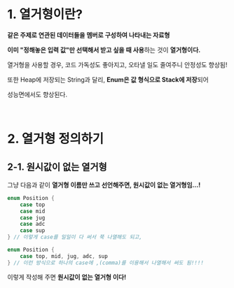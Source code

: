 # 1. 열거형이란?

**같은 주제로 연관된 데이터들을 멤버로 구성하여 나타내는 자료형**

**이미 "정해놓은 입력 값"만 선택해서 받고 싶을 때 사용**하는 것이 **열거형이다.**

열거형을 사용할 경우, 코드 가독성도 좋아지고, 오타낼 일도 줄여주니 안정성도 향상됨!

또한 Heap에 저장되는 String과 달리, **Enum은 값 형식으로 Stack에 저장**되어

성능면에서도 향상된다.

</br>

# 2. 열거형 정의하기

## 2-1. 원시값이 없는 열거형

그냥 다음과 같이 **열거형 이름만 쓰고 선언해주면, 원시값이 없는 열거형임…!**

```swift
enum Position {
    case top
    case mid
    case jug
    case adc
    case sup
} // 이렇게 case를 일일이 다 써서 쭉 나열해도 되고,

enum Position {
    case top, mid, jug, adc, sup
} // 이런 방식으로 하나의 case에 ,(comma)를 이용해서 나열해서 써도 됨!!!!
```

이렇게 작성해 주면 **원시값이 없는 열거형 이다!**

</br>

